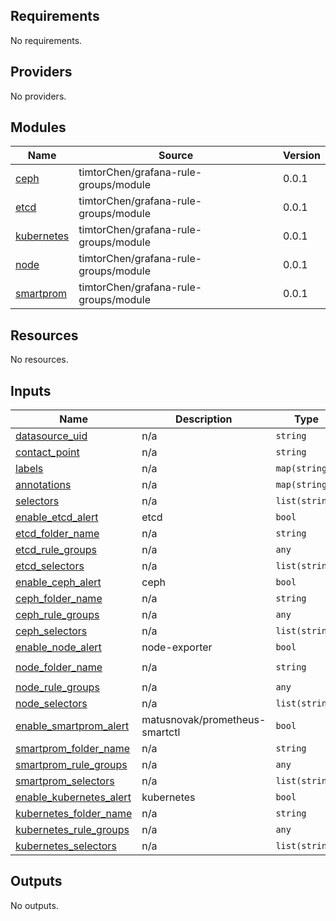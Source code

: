 <!-- BEGIN_TF_DOCS -->
## Requirements

No requirements.

## Providers

No providers.

## Modules

| Name | Source | Version |
|------|--------|---------|
| <a name="module_ceph"></a> [ceph](#module\_ceph) | timtorChen/grafana-rule-groups/module | 0.0.1 |
| <a name="module_etcd"></a> [etcd](#module\_etcd) | timtorChen/grafana-rule-groups/module | 0.0.1 |
| <a name="module_kubernetes"></a> [kubernetes](#module\_kubernetes) | timtorChen/grafana-rule-groups/module | 0.0.1 |
| <a name="module_node"></a> [node](#module\_node) | timtorChen/grafana-rule-groups/module | 0.0.1 |
| <a name="module_smartprom"></a> [smartprom](#module\_smartprom) | timtorChen/grafana-rule-groups/module | 0.0.1 |

## Resources

No resources.

## Inputs

| Name | Description | Type | Default | Required |
|------|-------------|------|---------|:--------:|
| <a name="input_datasource_uid"></a> [datasource\_uid](#input\_datasource\_uid) | n/a | `string` | n/a | yes |
| <a name="input_contact_point"></a> [contact\_point](#input\_contact\_point) | n/a | `string` | `null` | no |
| <a name="input_labels"></a> [labels](#input\_labels) | n/a | `map(string)` | `{}` | no |
| <a name="input_annotations"></a> [annotations](#input\_annotations) | n/a | `map(string)` | `{}` | no |
| <a name="input_selectors"></a> [selectors](#input\_selectors) | n/a | `list(string)` | `[]` | no |
| <a name="input_enable_etcd_alert"></a> [enable\_etcd\_alert](#input\_enable\_etcd\_alert) | etcd | `bool` | `false` | no |
| <a name="input_etcd_folder_name"></a> [etcd\_folder\_name](#input\_etcd\_folder\_name) | n/a | `string` | `"etcd"` | no |
| <a name="input_etcd_rule_groups"></a> [etcd\_rule\_groups](#input\_etcd\_rule\_groups) | n/a | `any` | `null` | no |
| <a name="input_etcd_selectors"></a> [etcd\_selectors](#input\_etcd\_selectors) | n/a | `list(string)` | `[]` | no |
| <a name="input_enable_ceph_alert"></a> [enable\_ceph\_alert](#input\_enable\_ceph\_alert) | ceph | `bool` | `false` | no |
| <a name="input_ceph_folder_name"></a> [ceph\_folder\_name](#input\_ceph\_folder\_name) | n/a | `string` | `"ceph"` | no |
| <a name="input_ceph_rule_groups"></a> [ceph\_rule\_groups](#input\_ceph\_rule\_groups) | n/a | `any` | `null` | no |
| <a name="input_ceph_selectors"></a> [ceph\_selectors](#input\_ceph\_selectors) | n/a | `list(string)` | `[]` | no |
| <a name="input_enable_node_alert"></a> [enable\_node\_alert](#input\_enable\_node\_alert) | node-exporter | `bool` | `false` | no |
| <a name="input_node_folder_name"></a> [node\_folder\_name](#input\_node\_folder\_name) | n/a | `string` | `"node-exporter"` | no |
| <a name="input_node_rule_groups"></a> [node\_rule\_groups](#input\_node\_rule\_groups) | n/a | `any` | `null` | no |
| <a name="input_node_selectors"></a> [node\_selectors](#input\_node\_selectors) | n/a | `list(string)` | `[]` | no |
| <a name="input_enable_smartprom_alert"></a> [enable\_smartprom\_alert](#input\_enable\_smartprom\_alert) | matusnovak/prometheus-smartctl | `bool` | `false` | no |
| <a name="input_smartprom_folder_name"></a> [smartprom\_folder\_name](#input\_smartprom\_folder\_name) | n/a | `string` | `"smartprom"` | no |
| <a name="input_smartprom_rule_groups"></a> [smartprom\_rule\_groups](#input\_smartprom\_rule\_groups) | n/a | `any` | `null` | no |
| <a name="input_smartprom_selectors"></a> [smartprom\_selectors](#input\_smartprom\_selectors) | n/a | `list(string)` | `[]` | no |
| <a name="input_enable_kubernetes_alert"></a> [enable\_kubernetes\_alert](#input\_enable\_kubernetes\_alert) | kubernetes | `bool` | `false` | no |
| <a name="input_kubernetes_folder_name"></a> [kubernetes\_folder\_name](#input\_kubernetes\_folder\_name) | n/a | `string` | `"kubernetes"` | no |
| <a name="input_kubernetes_rule_groups"></a> [kubernetes\_rule\_groups](#input\_kubernetes\_rule\_groups) | n/a | `any` | `null` | no |
| <a name="input_kubernetes_selectors"></a> [kubernetes\_selectors](#input\_kubernetes\_selectors) | n/a | `list(string)` | `[]` | no |

## Outputs

No outputs.
<!-- END_TF_DOCS -->